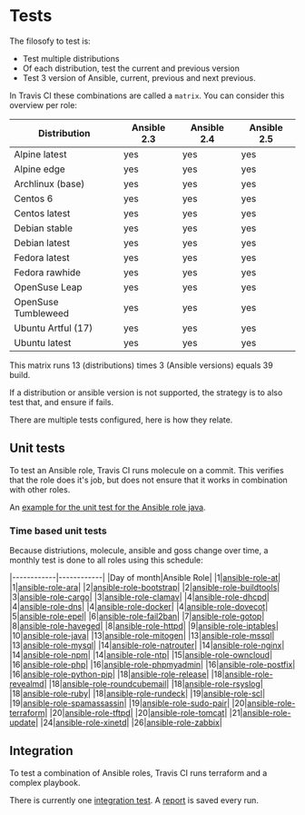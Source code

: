 # Tests

The filosofy to test is:
- Test multiple distributions
- Of each distribution, test the current and previous version
- Test 3 version of Ansible, current, previous and next previous.

In Travis CI these combinations are called a `matrix`. You can consider this overview per role:

| Distribution        | Ansible 2.3 | Ansible 2.4 | Ansible 2.5 |
|---------------------|-------------|-------------|-------------|
| Alpine latest       | yes         | yes         | yes         |
| Alpine edge         | yes         | yes         | yes         |
| Archlinux (base)    | yes         | yes         | yes         |
| Centos 6            | yes         | yes         | yes         |
| Centos latest       | yes         | yes         | yes         |
| Debian stable       | yes         | yes         | yes         |
| Debian latest       | yes         | yes         | yes         |
| Fedora latest       | yes         | yes         | yes         |
| Fedora rawhide      | yes         | yes         | yes         |
| OpenSuse Leap       | yes         | yes         | yes         |
| OpenSuse Tumbleweed | yes         | yes         | yes         |
| Ubuntu Artful (17)  | yes         | yes         | yes         |
| Ubuntu latest       | yes         | yes         | yes         |

This matrix runs 13 (distributions) times 3 (Ansible versions) equals 39 build.

If a distribution or ansible version is not supported, the strategy is to also test that, and ensure if fails.

There are multiple tests configured, here is how they relate.

## Unit tests

To test an Ansible role, Travis CI runs molecule on a commit. This verifies that the role does it's job, but does not ensure that it works in combination with other roles.

An [example for the unit test for the Ansible role java](https://travis-ci.org/robertdebock/ansible-role-java).

### Time based unit tests

Because distriutions, molecule, ansible and goss change over time, a monthly test is done to all roles using this schedule:

|------------|------------|
|Day of month|Ansible Role|
|1|[ansible-role-at](https://travis-ci.org/robertdebock/ansible-role-at)|
|1|[ansible-role-ara](https://travis-ci.org/robertdebock/ansible-role-ara)|
|2|[ansible-role-bootstrap](https://travis-ci.org/robertdebock/ansible-role-bootstrap)|
|2|[ansible-role-buildtools](https://travis-ci.org/robertdebock/ansible-role-buildtools)|
|3|[ansible-role-cargo](https://travis-ci.org/robertdebock/ansible-role-cargo)|
|3|[ansible-role-clamav](https://travis-ci.org/robertdebock/ansible-role-clamav)|
|4|[ansible-role-dhcpd](https://travis-ci.org/robertdebock/ansible-role-dhcpd)|
|4|[ansible-role-dns](https://travis-ci.org/robertdebock/ansible-role-dns)|
|4|[ansible-role-docker](https://travis-ci.org/robertdebock/ansible-role-docker)|
|4|[ansible-role-dovecot](https://travis-ci.org/robertdebock/ansible-role-dovecot)|
|5|[ansible-role-epel](https://travis-ci.org/robertdebock/ansible-role-epel)|
|6|[ansible-role-fail2ban](https://travis-ci.org/robertdebock/ansible-role-fail2ban)|
|7|[ansible-role-gotop](https://travis-ci.org/robertdebock/ansible-role-gotop)|
|8|[ansible-role-haveged](https://travis-ci.org/robertdebock/ansible-role-haveged)|
|8|[ansible-role-httpd](https://travis-ci.org/robertdebock/ansible-role-httpd)|
|9|[ansible-role-iptables](https://travis-ci.org/robertdebock/ansible-role-iptables)|
|10|[ansible-role-java](https://travis-ci.org/robertdebock/ansible-role-java)|
|13|[ansible-role-mitogen](https://travis-ci.org/robertdebock/ansible-role-mitogen)|
|13|[ansible-role-mssql](https://travis-ci.org/robertdebock/ansible-role-mssql)|
|13|[ansible-role-mysql](https://travis-ci.org/robertdebock/ansible-role-mysql)|
|14|[ansible-role-natrouter](https://travis-ci.org/robertdebock/ansible-role-natrouter)|
|14|[ansible-role-nginx](https://travis-ci.org/robertdebock/ansible-role-nginx)|
|14|[ansible-role-npm](https://travis-ci.org/robertdebock/ansible-role-npm)|
|14|[ansible-role-ntp](https://travis-ci.org/robertdebock/ansible-role-ntp)|
|15|[ansible-role-owncloud](https://travis-ci.org/robertdebock/ansible-role-owncloud)|
|16|[ansible-role-php](https://travis-ci.org/robertdebock/ansible-role-php)|
|16|[ansible-role-phpmyadmin](https://travis-ci.org/robertdebock/ansible-role-phpmyadmin)|
|16|[ansible-role-postfix](https://travis-ci.org/robertdebock/ansible-role-postfix)|
|16|[ansible-role-python-pip](https://travis-ci.org/robertdebock/ansible-role-python-pip)|
|18|[ansible-role-release](https://travis-ci.org/robertdebock/ansible-role-release)|
|18|[ansible-role-revealmd](https://travis-ci.org/robertdebock/ansible-role-revealmd)|
|18|[ansible-role-roundcubemail](https://travis-ci.org/robertdebock/ansible-role-roundcubemail)|
|18|[ansible-role-rsyslog](https://travis-ci.org/robertdebock/ansible-role-rsyslog)|
|18|[ansible-role-ruby](https://travis-ci.org/robertdebock/ansible-role-ruby)|
|18|[ansible-role-rundeck](https://travis-ci.org/robertdebock/ansible-role-rundeck)|
|19|[ansible-role-scl](https://travis-ci.org/robertdebock/ansible-role-scl)|
|19|[ansible-role-spamassassin](https://travis-ci.org/robertdebock/ansible-role-spamassassin)|
|19|[ansible-role-sudo-pair](https://travis-ci.org/robertdebock/ansible-role-sudo-pair)|
|20|[ansible-role-terraform](https://travis-ci.org/robertdebock/ansible-role-terraform)|
|20|[ansible-role-tftpd](https://travis-ci.org/robertdebock/ansible-role-tftpd)|
|20|[ansible-role-tomcat](https://travis-ci.org/robertdebock/ansible-role-tomcat)|
|21|[ansible-role-update](https://travis-ci.org/robertdebock/ansible-role-update)|
|24|[ansible-role-xinetd](https://travis-ci.org/robertdebock/ansible-role-xinetd)|
|26|[ansible-role-zabbix](https://travis-ci.org/robertdebock/ansible-role-zabbix)|

## Integration

To test a combination of Ansible roles, Travis CI runs terraform and a complex playbook.

There is currently one [integration test](https://travis-ci.org/robertdebock/ansible-integration). A [report](https://robertdebock.nl/ansible-integration/) is saved every run.
